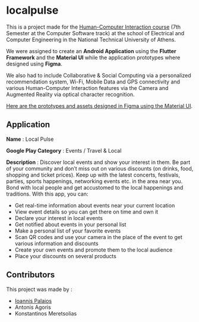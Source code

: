 # localpulse
This is a project made for the [Human-Computer Interaction course](https://www.ece.ntua.gr/en/undergraduate/courses/3362) (7th Semester at the Computer Software track) at the school of Electrical and Computer Engineering in the National Technical University of Athens.

We were assigned to create an **Android Application** using the **Flutter Framework** and the **Material UI** while the application prototypes where designed using **Figma**.

We also had to include Collaborative & Social Computing via a personalized recommendation system, Wi-Fi, Mobile Data and GPS connectivity and various Human-Computer Interaction features via the Camera and Augmented Reality via optical character recognition. 

[Here are the prototypes and assets designed in Figma using the Material UI](https://www.figma.com/file/9gL52kesbn9R9FAsPZhhMn/LocalPulse?node-id=52696%3A23855&t=C6SqTn8k7i1fH6gL-1).

## Application 
**Name** : Local Pulse

**Google Play Category** : Events / Travel & Local

**Description** :
          Discover local events and show your interest in them. Be part of your community and don’t miss
out on various discounts (on drinks, food, shopping and ticket prices). Keep up with the latest
concerts, festivals, parties, sports happenings, networking events etc. in the area near you.
Bond with local people and get accustomed to the local happenings and traditions.
With this app, you can:
* Get real-time information about events near your current location
* View event details so you can get there on time and own it
* Declare your interest in local events
* Get notified about events in your personal list
* Make a personal list of your favorite events
* Scan QR codes and use your camera in the place of the event to get various information
and discounts
* Create your own events and promote them to the local audience
* Place your discounts on several products

## Contributors

This project was made by :
* [Ioannis Palaios](https://github.com/johnpalaios)
* Antonis Agoris
* Konstantinos Meretsolias
